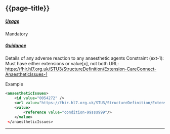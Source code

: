 ## {{page-title}}

<h5><ins>Usage</ins></h5>

<span class="mro-circle mandatory" title="Mandatory"></span> Mandatory



<h5><ins>Guidance</ins></h5>

Details of any adverse reaction to any anaesthetic agents
Constraint (ext-1): Must have either extensions or value[x], not both
URL: https://fhir.hl7.org.uk/STU3/StructureDefinition/Extension-CareConnect-AnaestheticIssues-1

Example

```xml
<anaestheticIssues>
    <id value="0054272" />
    <url value="https://fhir.hl7.org.uk/STU3/StructureDefinition/Extension-CareConnect-AnaestheticIssues-1" /></url>
    <value>
        <reference value="condition-99sss999"/>
    </value>
 </anaestheticIssues>
 ```

---